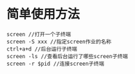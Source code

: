 # 简单使用方法
    screen //打开一个子终端
    screen -S xxx //指定screen作业的名称
    ctrl+a+d //后台运行子终端
    screen -ls //查看后台运行了哪些screen子终端
    screen -r $pid //连接screen子终端